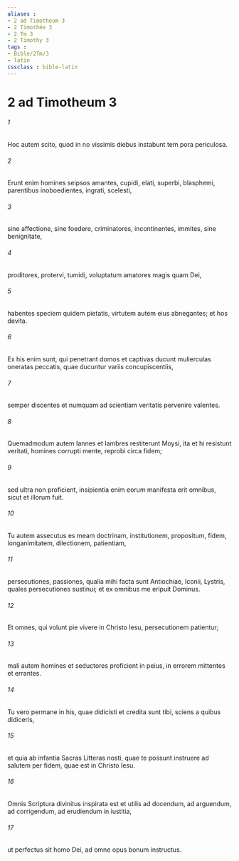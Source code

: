 ```yaml
---
aliases : 
- 2 ad Timotheum 3
- 2 Timothée 3
- 2 Tm 3
- 2 Timothy 3
tags : 
- Bible/2Tm/3
- latin
cssclass : bible-latin
---
```


# 2 ad Timotheum 3

###### 1
Hoc autem scito, quod in no vissimis diebus instabunt tem pora periculosa. 
###### 2
Erunt enim homines seipsos amantes, cupidi, elati, superbi, blasphemi, parentibus inoboedientes, ingrati, scelesti, 
###### 3
sine affectione, sine foedere, criminatores, incontinentes, immites, sine benignitate, 
###### 4
proditores, protervi, tumidi, voluptatum amatores magis quam Dei, 
###### 5
habentes speciem quidem pietatis, virtutem autem eius abnegantes; et hos devita. 
###### 6
Ex his enim sunt, qui penetrant domos et captivas ducunt mulierculas oneratas peccatis, quae ducuntur variis concupiscentiis, 
###### 7
semper discentes et numquam ad scientiam veritatis pervenire valentes. 
###### 8
Quemadmodum autem Iannes et Iambres restiterunt Moysi, ita et hi resistunt veritati, homines corrupti mente, reprobi circa fidem; 
###### 9
sed ultra non proficient, insipientia enim eorum manifesta erit omnibus, sicut et illorum fuit.
###### 10
Tu autem assecutus es meam doctrinam, institutionem, propositum, fidem, longanimitatem, dilectionem, patientiam, 
###### 11
persecutiones, passiones, qualia mihi facta sunt Antiochiae, Iconii, Lystris, quales persecutiones sustinui; et ex omnibus me eripuit Dominus. 
###### 12
Et omnes, qui volunt pie vivere in Christo Iesu, persecutionem patientur; 
###### 13
mali autem homines et seductores proficient in peius, in errorem mittentes et errantes.
###### 14
Tu vero permane in his, quae didicisti et credita sunt tibi, sciens a quibus didiceris, 
###### 15
et quia ab infantia Sacras Litteras nosti, quae te possunt instruere ad salutem per fidem, quae est in Christo Iesu. 
###### 16
Omnis Scriptura divinitus inspirata est et utilis ad docendum, ad arguendum, ad corrigendum, ad erudiendum in iustitia, 
###### 17
ut perfectus sit homo Dei, ad omne opus bonum instructus.
